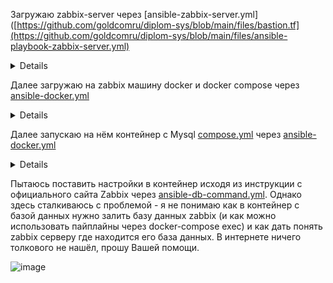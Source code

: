 Загружаю zabbix-server через   [ansible-zabbix-server.yml]([https://github.com/goldcomru/diplom-sys/blob/main/files/bastion.tf](https://github.com/goldcomru/diplom-sys/blob/main/files/ansible-playbook-zabbix-server.yml)

<details>

![image](https://github.com/goldcomru/SysAdmin/blob/main/db/ansiblezabbix.png)

</details>

Далее загружаю на zabbix машину docker и docker compose через [ansible-docker.yml](https://github.com/goldcomru/diplom-sys/blob/main/files/ansible-playbook-docker.yml)

<details>

![image](https://github.com/goldcomru/SysAdmin/blob/main/db/dockeransible.png)

</details>

Далее запускаю на нём контейнер с Mysql [compose.yml](https://github.com/goldcomru/diplom-sys/blob/main/files/compose.yml) через [ansible-docker.yml](https://github.com/goldcomru/diplom-sys/blob/main/files/ansible-playbook-docker.yml)

<details>

![image](https://github.com/goldcomru/SysAdmin/blob/main/db/dockeransible2.png)
![image](https://github.com/goldcomru/SysAdmin/blob/main/db/db1.png)
![image](https://github.com/goldcomru/SysAdmin/blob/main/db/db3.png)

</details>

Пытаюсь поставить настройки в контейнер исходя из инструкции с официального сайта Zabbix через [ansible-db-command.yml](https://github.com/goldcomru/diplom-sys/blob/main/files/ansible-playbook-db-command.yml). Однако здесь сталкиваюсь с проблемой - я не понимаю как в контейнер c базой данных нужно залить базу данных zabbix (и как можно использовать пайплайны через docker-compose exec) и как дать понять zabbix серверу где находится его база данных. В интернете ничего толкового не нашёл, прошу Вашей помощи.

![image](https://github.com/goldcomru/diplom-sys/blob/main/files/ansible-playbook-db-command.yml)

